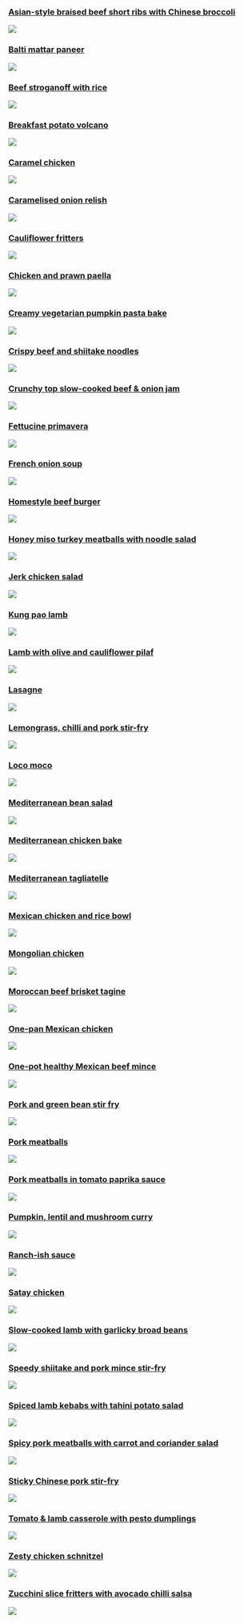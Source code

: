 ### [Asian-style braised beef short ribs with Chinese broccoli](Asian-style_braised_beef_short_ribs_with_Chinese_broccoli.md)
[![](https://raw.githubusercontent.com/fuzzwah/recipes/images/pics/thumbs/Asian-style_braised_beef_short_ribs_with_Chinese_broccoli.jpg)](Asian-style_braised_beef_short_ribs_with_Chinese_broccoli.md)
### [Balti mattar paneer](Balti_mattar_paneer.md)
![](https://raw.githubusercontent.com/fuzzwah/recipes/images/pics/thumbs/Balti_mattar_paneer.jpg)
### [Beef stroganoff with rice](Beef_stroganoff_with_rice.md)
![](https://raw.githubusercontent.com/fuzzwah/recipes/images/pics/thumbs/Beef_stroganoff_with_rice.jpg)
### [Breakfast potato volcano](Breakfast_potato_volcano.md)
![](https://raw.githubusercontent.com/fuzzwah/recipes/images/pics/thumbs/Breakfast_potato_volcano.jpg)
### [Caramel chicken](Caramel_chicken.md)
![](https://raw.githubusercontent.com/fuzzwah/recipes/images/pics/thumbs/Caramel_chicken.jpg)
### [Caramelised onion relish](Caramelised_onion_relish.md)
![](https://raw.githubusercontent.com/fuzzwah/recipes/images/pics/thumbs/Caramelised_onion_relish.jpg)
### [Cauliflower fritters](Cauliflower_fritters.md)
![](https://raw.githubusercontent.com/fuzzwah/recipes/images/pics/thumbs/Cauliflower_fritters.jpg)
### [Chicken and prawn paella](Chicken_and_prawn_paella.md)
![](https://raw.githubusercontent.com/fuzzwah/recipes/images/pics/thumbs/Chicken_and_prawn_paella.jpg)
### [Creamy vegetarian pumpkin pasta bake](Creamy_vegetarian_pumpkin_pasta_bake.md)
![](https://raw.githubusercontent.com/fuzzwah/recipes/images/pics/thumbs/Creamy_vegetarian_pumpkin_pasta_bake.jpg)
### [Crispy beef and shiitake noodles](Crispy_beef_and_shiitake_noodles.md)
![](https://raw.githubusercontent.com/fuzzwah/recipes/images/pics/thumbs/Crispy_beef_and_shiitake_noodles.jpg)
### [Crunchy top slow-cooked beef & onion jam](Crunchy_top_slow-cooked_beef_&_onion_jam.md)
![](https://raw.githubusercontent.com/fuzzwah/recipes/images/pics/thumbs/Crunchy_top_slow-cooked_beef_&_onion_jam.jpg)
### [Fettucine primavera](Fettucine_primavera.md)
![](https://raw.githubusercontent.com/fuzzwah/recipes/images/pics/thumbs/Fettucine_primavera.jpg)
### [French onion soup](French_onion_soup.md)
![](https://raw.githubusercontent.com/fuzzwah/recipes/images/pics/thumbs/French_onion_soup.jpg)
### [Homestyle beef burger](Homestyle_beef_burger.md)
![](https://raw.githubusercontent.com/fuzzwah/recipes/images/pics/thumbs/Homestyle_beef_burger.jpg)
### [Honey miso turkey meatballs with noodle salad](Honey_miso_turkey_meatballs_with_noodle_salad.md)
![](https://raw.githubusercontent.com/fuzzwah/recipes/images/pics/thumbs/Honey_miso_turkey_meatballs_with_noodle_salad.jpg)
### [Jerk chicken salad](Jerk_chicken_salad.md)
![](https://raw.githubusercontent.com/fuzzwah/recipes/images/pics/thumbs/Jerk_chicken_salad.jpg)
### [Kung pao lamb](Kung_pao_lamb.md)
![](https://raw.githubusercontent.com/fuzzwah/recipes/images/pics/thumbs/Kung_pao_lamb.jpg)
### [Lamb with olive and cauliflower pilaf](Lamb_with_olive_and_cauliflower_pilaf.md)
![](https://raw.githubusercontent.com/fuzzwah/recipes/images/pics/thumbs/Lamb_with_olive_and_cauliflower_pilaf.jpg)
### [Lasagne](Lasagne.md)
![](https://raw.githubusercontent.com/fuzzwah/recipes/images/pics/thumbs/Lasagne.jpg)
### [Lemongrass, chilli and pork stir-fry](Lemongrass,_chilli_and_pork_stir-fry.md)
![](https://raw.githubusercontent.com/fuzzwah/recipes/images/pics/thumbs/Lemongrass,_chilli_and_pork_stir-fry.jpg)
### [Loco moco](Loco_moco.md)
![](https://raw.githubusercontent.com/fuzzwah/recipes/images/pics/thumbs/Loco_moco.jpg)
### [Mediterranean bean salad](Mediterranean_bean_salad.md)
![](https://raw.githubusercontent.com/fuzzwah/recipes/images/pics/thumbs/Mediterranean_bean_salad.jpg)
### [Mediterranean chicken bake](Mediterranean_chicken_bake.md)
![](https://raw.githubusercontent.com/fuzzwah/recipes/images/pics/thumbs/Mediterranean_chicken_bake.jpg)
### [Mediterranean tagliatelle](Mediterranean_tagliatelle.md)
![](https://raw.githubusercontent.com/fuzzwah/recipes/images/pics/thumbs/Mediterranean_tagliatelle.jpg)
### [Mexican chicken and rice bowl](Mexican_chicken_and_rice_bowl.md)
![](https://raw.githubusercontent.com/fuzzwah/recipes/images/pics/thumbs/Mexican_chicken_and_rice_bowl.jpg)
### [Mongolian chicken](Mongolian_chicken.md)
![](https://raw.githubusercontent.com/fuzzwah/recipes/images/pics/thumbs/Mongolian_chicken.jpg)
### [Moroccan beef brisket tagine](Moroccan_beef_brisket_tagine.md)
![](https://raw.githubusercontent.com/fuzzwah/recipes/images/pics/thumbs/Moroccan_beef_brisket_tagine.jpg)
### [One-pan Mexican chicken](One-pan_Mexican_chicken.md)
![](https://raw.githubusercontent.com/fuzzwah/recipes/images/pics/thumbs/One-pan_Mexican_chicken.jpg)
### [One-pot healthy Mexican beef mince](One-pot_healthy_Mexican_beef_mince.md)
![](https://raw.githubusercontent.com/fuzzwah/recipes/images/pics/thumbs/One-pot_healthy_Mexican_beef_mince.jpg)
### [Pork and green bean stir fry](Pork_and_green_bean_stir_fry.md)
![](https://raw.githubusercontent.com/fuzzwah/recipes/images/pics/thumbs/Pork_and_green_bean_stir_fry.jpg)
### [Pork meatballs](Pork_meatballs.md)
![](https://raw.githubusercontent.com/fuzzwah/recipes/images/pics/thumbs/Pork_meatballs.jpg)
### [Pork meatballs in tomato paprika sauce](Pork_meatballs_in_tomato_paprika_sauce.md)
![](https://raw.githubusercontent.com/fuzzwah/recipes/images/pics/thumbs/Pork_meatballs_in_tomato_paprika_sauce.jpg)
### [Pumpkin, lentil and mushroom curry](Pumpkin,_lentil_and_mushroom_curry.md)
![](https://raw.githubusercontent.com/fuzzwah/recipes/images/pics/thumbs/Pumpkin,_lentil_and_mushroom_curry.jpg)
### [Ranch-ish sauce](Ranch-ish_sauce.md)
![](https://raw.githubusercontent.com/fuzzwah/recipes/images/pics/thumbs/Ranch-ish_sauce.jpg)
### [Satay chicken](Satay_chicken.md)
![](https://raw.githubusercontent.com/fuzzwah/recipes/images/pics/thumbs/Satay_chicken.jpg)
### [Slow-cooked lamb with garlicky broad beans](Slow-cooked_lamb_with_garlicky_broad_beans.md)
![](https://raw.githubusercontent.com/fuzzwah/recipes/images/pics/thumbs/Slow-cooked_lamb_with_garlicky_broad_beans.jpg)
### [Speedy shiitake and pork mince stir-fry](Speedy_shiitake_and_pork_mince_stir-fry.md)
![](https://raw.githubusercontent.com/fuzzwah/recipes/images/pics/thumbs/Speedy_shiitake_and_pork_mince_stir-fry.jpg)
### [Spiced lamb kebabs with tahini potato salad](Spiced_lamb_kebabs_with_tahini_potato_salad.md)
![](https://raw.githubusercontent.com/fuzzwah/recipes/images/pics/thumbs/Spiced_lamb_kebabs_with_tahini_potato_salad.jpg)
### [Spicy pork meatballs with carrot and coriander salad](Spicy_pork_meatballs_with_carrot_and_coriander_salad.md)
![](https://raw.githubusercontent.com/fuzzwah/recipes/images/pics/thumbs/Spicy_pork_meatballs_with_carrot_and_coriander_salad.jpg)
### [Sticky Chinese pork stir-fry](Sticky_Chinese_pork_stir-fry.md)
![](https://raw.githubusercontent.com/fuzzwah/recipes/images/pics/thumbs/Sticky_Chinese_pork_stir-fry.jpg)
### [Tomato & lamb casserole with pesto dumplings](Tomato_&_lamb_casserole_with_pesto_dumplings.md)
![](https://raw.githubusercontent.com/fuzzwah/recipes/images/pics/thumbs/Tomato_&_lamb_casserole_with_pesto_dumplings.jpg)
### [Zesty chicken schnitzel](Zesty_chicken_schnitzel.md)
![](https://raw.githubusercontent.com/fuzzwah/recipes/images/pics/thumbs/Zesty_chicken_schnitzel.jpg)
### [Zucchini slice fritters with avocado chilli salsa](Zucchini_slice_fritters_with_avocado_chilli_salsa.md)
![](https://raw.githubusercontent.com/fuzzwah/recipes/images/pics/thumbs/Zucchini_slice_fritters_with_avocado_chilli_salsa.jpg)
